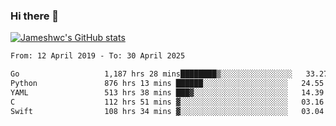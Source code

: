 ### Hi there 👋

[![Jameshwc's GitHub stats](https://github-readme-stats.vercel.app/api?username=jameshwc)](https://github.com/anuraghazra/github-readme-stats)

<!--START_SECTION:waka-->

```txt
From: 12 April 2019 - To: 30 April 2025

Go                   1,187 hrs 28 mins████████▒░░░░░░░░░░░░░░░░   33.27 %
Python               876 hrs 13 mins ██████░░░░░░░░░░░░░░░░░░░   24.55 %
YAML                 513 hrs 38 mins ███▓░░░░░░░░░░░░░░░░░░░░░   14.39 %
C                    112 hrs 51 mins ▓░░░░░░░░░░░░░░░░░░░░░░░░   03.16 %
Swift                108 hrs 34 mins ▓░░░░░░░░░░░░░░░░░░░░░░░░   03.04 %
```

<!--END_SECTION:waka-->